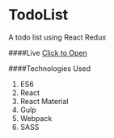 # TodoList
A todo list using React Redux

####Live
[Click to Open](http://debarshibhaumik.me/TodoList/ "TodoList")

####Technologies Used
1. ES6
2. React
3. React Material
4. Gulp
5. Webpack
6. SASS


